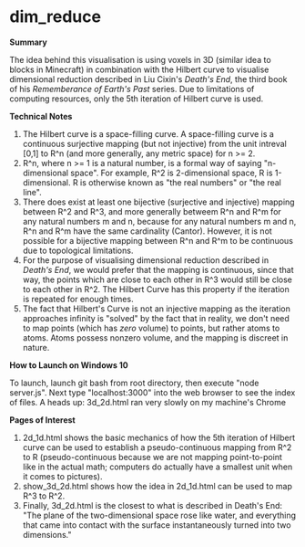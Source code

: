 # dim_reduce

**Summary**

The idea behind this visualisation is using voxels in 3D (similar idea to blocks in Minecraft) in combination with the Hilbert curve to visualise dimensional reduction described in Liu Cixin's *Death's End*,  the third book of his *Rememberance of Earth's Past* series. Due to limitations of computing resources, only the 5th iteration of Hilbert curve is used.




**Technical Notes**
1. The Hilbert curve is a space-filling curve. A space-filling curve is a continuous surjective mapping (but not injective) from the unit intreval [0,1] to R^n (and more generally, any metric space) for n >= 2. 
2. R^n, where n >= 1 is a natural number, is a formal way of saying "n-dimensional space". For example, R^2 is 2-dimensional space, R is 1-dimensional. R is otherwise known as "the real numbers" or "the real line".
3. There does exist at least one bijective (surjective and injective) mapping between R^2 and R^3, and more generally betweem R^n and R^m for any natural numbers m and n, because for any natural numbers m and n, R^n and R^m have the same cardinality (Cantor). However, it is not possible for a bijective mapping between R^n and R^m to be continuous due to topological limitations.
4. For the purpose of visualising dimensional reduction described in *Death's End*, we would prefer that the mapping is continuous, since that way, the points which are close to each other in R^3 would still be close to each other in R^2. The Hilbert Curve has this property if the iteration is repeated for enough times.
5. The fact that Hilbert's Curve is not an injective mapping as the iteration approaches infinity is "solved" by the fact that in reality, we don't need to map points (which has *zero* volume) to points, but rather atoms to atoms. Atoms possess nonzero volume, and the mapping is discreet in nature.




**How to Launch on Windows 10**

To launch, launch git bash from root directory, then execute "node server.js". Next type "localhost:3000" into the web browser to see the index of files.
A heads up: 3d_2d.html ran very slowly on my machine's Chrome




**Pages of Interest**

1. 2d_1d.html shows the basic mechanics of how the 5th iteration of Hilbert curve can be used to establish a pseudo-continuous mapping from R^2 to R (pseudo-continuous because we are not mapping point-to-point like in the actual math; computers do actually have a smallest unit when it comes to pictures).
2. show_3d_2d.html shows how the idea in 2d_1d.html can be used to map R^3 to R^2.
3. Finally, 3d_2d.html is the closest to what is described in Death's End: 
"The plane of the two-dimensional space rose like water, and everything that came into contact with the surface instantaneously turned into two dimensions."

